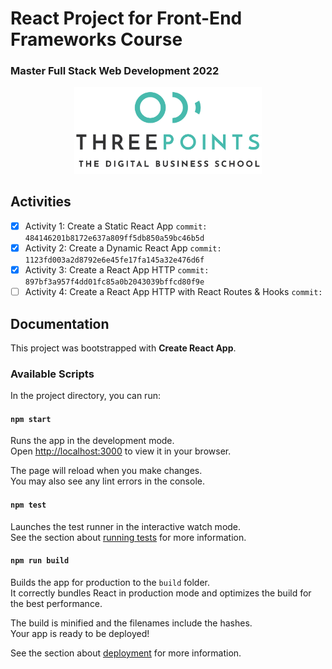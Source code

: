 # React Project for Front-End Frameworks Course

### Master Full Stack Web Development 2022

<p align="center">
<img src="./public/LogoMaster.png" alt="LogoMaster" width="300"/>
</p>

## Activities

- [x] Activity 1: Create a Static React App
`commit: 484146201b8172e637a809ff5db850a59bc46b5d`
- [x] Activity 2: Create a Dynamic React App
`commit: 1123fd003a2d8792e6e45fe17fa145a32e476d6f`
- [x] Activity 3: Create a React App HTTP
`commit: 897bf3a957f4dd01fc85a0b2043039bffcd80f9e`
- [ ] Activity 4: Create a React App HTTP with React Routes & Hooks
`commit: `

## Documentation

This project was bootstrapped with **Create React App**.

### Available Scripts

In the project directory, you can run:

#### `npm start`

Runs the app in the development mode.\
Open [http://localhost:3000](http://localhost:3000) to view it in your browser.

The page will reload when you make changes.\
You may also see any lint errors in the console.

#### `npm test`

Launches the test runner in the interactive watch mode.\
See the section about [running tests](https://facebook.github.io/create-react-app/docs/running-tests) for more information.

#### `npm run build`

Builds the app for production to the `build` folder.\
It correctly bundles React in production mode and optimizes the build for the best performance.

The build is minified and the filenames include the hashes.\
Your app is ready to be deployed!

See the section about [deployment](https://facebook.github.io/create-react-app/docs/deployment) for more information.
